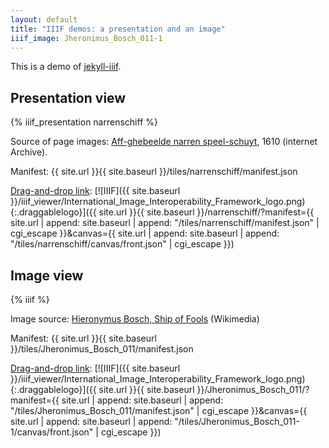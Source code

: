 ```yaml
---
layout: default
title: "IIIF demos: a presentation and an image"
iiif_image: Jheronimus_Bosch_011-1
---
```


This is a demo of [jekyll-iiif](https://github.com/pbinkley/jekyll-iiif).

## Presentation view

{% iiif_presentation narrenschiff %}

Source of page images: [Aff-ghebeelde narren speel-schuyt](https://archive.org/details/affghebeeldenarr00bran), 1610 (internet Archive).

Manifest: {{ site.url }}{{ site.baseurl }}/tiles/narrenschiff/manifest.json

[Drag-and-drop link](https://medium.com/@aeschylus/create-and-share-iiif-items-quickly-and-easily-with-drag-and-drop-over-email-879f13c9caba#.xm0t9nud1): [![IIIF]({{ site.baseurl }}/iiif_viewer/International_Image_Interoperability_Framework_logo.png){:.draggablelogo}]({{ site.url }}{{ site.baseurl }}/narrenschiff/?manifest={{ site.url | append: site.baseurl | append: "/tiles/narrenschiff/manifest.json" | cgi_escape }}&canvas={{ site.url | append: site.baseurl | append: "/tiles/narrenschiff/canvas/front.json" | cgi_escape }})

## Image view

{% iiif %}

Image source: [Hieronymus Bosch, Ship of Fools](https://en.wikipedia.org/wiki/Ship_of_Fools_(painting)#/media/File:Jheronimus_Bosch_011.jpg) (Wikimedia)

Manifest: {{ site.url }}{{ site.baseurl }}/tiles/Jheronimus_Bosch_011/manifest.json

[Drag-and-drop link](https://medium.com/@aeschylus/create-and-share-iiif-items-quickly-and-easily-with-drag-and-drop-over-email-879f13c9caba#.xm0t9nud1): [![IIIF]({{ site.baseurl }}/iiif_viewer/International_Image_Interoperability_Framework_logo.png){:.draggablelogo}]({{ site.url }}{{ site.baseurl }}/Jheronimus_Bosch_011/?manifest={{ site.url | append: site.baseurl | append: "/tiles/Jheronimus_Bosch_011/manifest.json" | cgi_escape }}&canvas={{ site.url | append: site.baseurl | append: "/tiles/Jheronimus_Bosch_011-1/canvas/front.json" | cgi_escape }})
